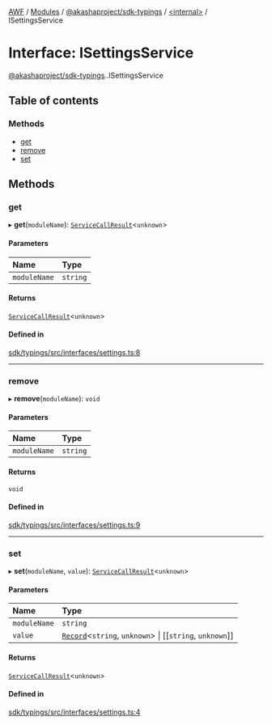 [AWF](../README.md) / [Modules](../modules.md) / [@akashaproject/sdk-typings](../modules/akashaproject_sdk_typings.md) / [<internal\>](../modules/akashaproject_sdk_typings._internal_.md) / ISettingsService

# Interface: ISettingsService

[@akashaproject/sdk-typings](../modules/akashaproject_sdk_typings.md).[<internal>](../modules/akashaproject_sdk_typings._internal_.md).ISettingsService

## Table of contents

### Methods

- [get](akashaproject_sdk_typings._internal_.ISettingsService.md#get)
- [remove](akashaproject_sdk_typings._internal_.ISettingsService.md#remove)
- [set](akashaproject_sdk_typings._internal_.ISettingsService.md#set)

## Methods

### get

▸ **get**(`moduleName`): [`ServiceCallResult`](../modules/akashaproject_sdk_typings._internal_.md#servicecallresult)<`unknown`\>

#### Parameters

| Name | Type |
| :------ | :------ |
| `moduleName` | `string` |

#### Returns

[`ServiceCallResult`](../modules/akashaproject_sdk_typings._internal_.md#servicecallresult)<`unknown`\>

#### Defined in

[sdk/typings/src/interfaces/settings.ts:8](https://github.com/AKASHAorg/akasha-world-framework/blob/d81a7246/sdk/typings/src/interfaces/settings.ts#L8)

___

### remove

▸ **remove**(`moduleName`): `void`

#### Parameters

| Name | Type |
| :------ | :------ |
| `moduleName` | `string` |

#### Returns

`void`

#### Defined in

[sdk/typings/src/interfaces/settings.ts:9](https://github.com/AKASHAorg/akasha-world-framework/blob/d81a7246/sdk/typings/src/interfaces/settings.ts#L9)

___

### set

▸ **set**(`moduleName`, `value`): [`ServiceCallResult`](../modules/akashaproject_sdk_typings._internal_.md#servicecallresult)<`unknown`\>

#### Parameters

| Name | Type |
| :------ | :------ |
| `moduleName` | `string` |
| `value` | [`Record`](../modules/akashaproject_sdk_typings._internal_.md#record)<`string`, `unknown`\> \| [[`string`, `unknown`]] |

#### Returns

[`ServiceCallResult`](../modules/akashaproject_sdk_typings._internal_.md#servicecallresult)<`unknown`\>

#### Defined in

[sdk/typings/src/interfaces/settings.ts:4](https://github.com/AKASHAorg/akasha-world-framework/blob/d81a7246/sdk/typings/src/interfaces/settings.ts#L4)
